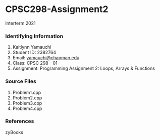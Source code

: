 # CPSC298-Assignment2
 Interterm 2021

 ### Identifying Information
 1. Kaitlynn Yamauchi
 2. Student ID: 2382764    
 3. Email: yamauchi@chapman.edu
 4. Class: CPSC 298 - 01
 5. Assignment: Programming Assignment 2: Loops, Arrays & Functions

 ### Source Files
 1. Problem1.cpp
 2. Problem2.cpp
 3. Problem3.cpp
 4. Problem4.cpp

### References
zyBooks 
